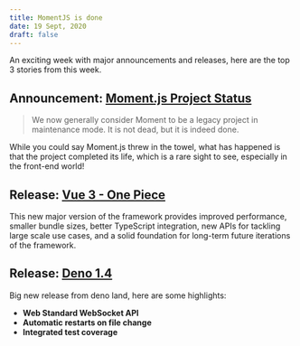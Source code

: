 ```yaml
---
title: MomentJS is done
date: 19 Sept, 2020
draft: false
---
```


An exciting week with major announcements and releases, here are the top 3 stories from this week.

## Announcement: [Moment.js Project Status](https://momentjs.com/docs/#/-project-status)

> We now generally consider Moment to be a legacy project in maintenance mode. It is not dead, but it is indeed done.

While you could say Moment.js threw in the towel, what has happened is that the project completed its life, which is a rare sight to see, especially in the front-end world!

## Release: [Vue 3 - One Piece](https://github.com/vuejs/vue-next/releases/tag/v3.0.0)

This new major version of the framework provides improved performance, smaller bundle sizes, better TypeScript integration, new APIs for tackling large scale use cases, and a solid foundation for long-term future iterations of the framework.

## Release: [Deno 1.4](https://deno.land/posts/v1.4)

Big new release from deno land, here are some highlights:

- **Web Standard WebSocket API**
- **Automatic restarts on file change**
- **Integrated test coverage**
